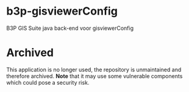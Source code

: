 # b3p-gisviewerConfig
B3P GIS Suite java back-end voor gisviewerConfig

Archived
========
This application is no longer used, the repository is unmaintained and therefore archived. 
**Note** that it may use some vulnerable components which could pose a security risk.

